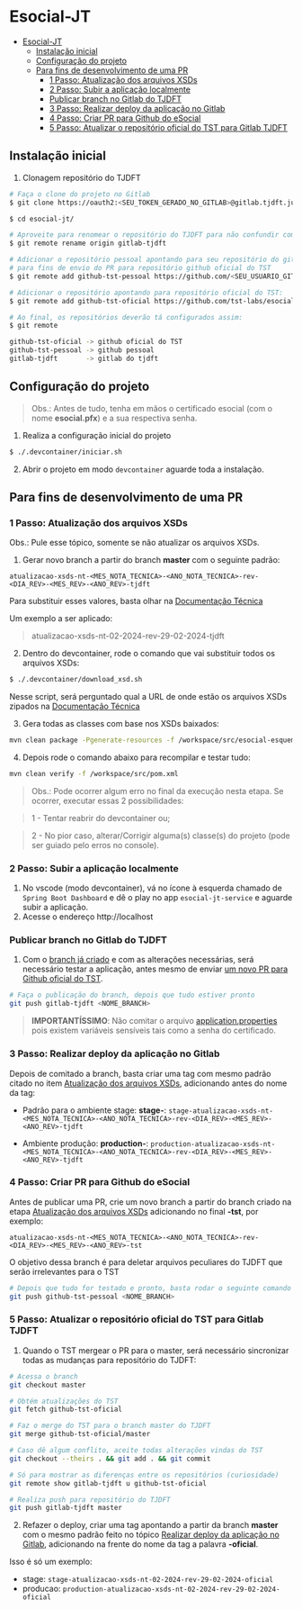 # Esocial-JT

- [Esocial-JT](#esocial-jt)
  - [Instalação inicial](#instalação-inicial)
  - [Configuração do projeto](#configuração-do-projeto)
  - [Para fins de desenvolvimento de uma PR](#para-fins-de-desenvolvimento-de-uma-pr)
    - [1 Passo: Atualização dos arquivos XSDs](#1-passo-atualização-dos-arquivos-xsds)
    - [2 Passo: Subir a aplicação localmente](#2-passo-subir-a-aplicação-localmente)
    - [Publicar branch no Gitlab do TJDFT](#publicar-branch-no-gitlab-do-tjdft)
    - [3 Passo: Realizar deploy da aplicação no Gitlab](#3-passo-realizar-deploy-da-aplicação-no-gitlab)
    - [4 Passo: Criar PR para Github do eSocial](#4-passo-criar-pr-para-github-do-esocial)
    - [5 Passo: Atualizar o repositório oficial do TST para Gitlab TJDFT](#5-passo-atualizar-o-repositório-oficial-do-tst-para-gitlab-tjdft)


## Instalação inicial

1) Clonagem repositório do TJDFT

```bash
# Faça o clone do projeto no Gitlab
$ git clone https://oauth2:<SEU_TOKEN_GERADO_NO_GITLAB>@gitlab.tjdft.jus.br/cosoft/nusof5/esocial/esocial-jt.git

$ cd esocial-jt/

# Aproveite para renomear o repositório do TJDFT para não confundir com os outros repositórios que serão adicionados a seguir
$ git remote rename origin gitlab-tjdft

# Adicionar o repositório pessoal apontando para seu repositório do github 
# para fins de envio do PR para repositório github oficial do TST
$ git remote add github-tst-pessoal https://github.com/<SEU_USUARIO_GITHUB>/esocial.git

# Adicionar o repositório apontando para repositório oficial do TST:
$ git remote add github-tst-oficial https://github.com/tst-labs/esocial.git

# Ao final, os repositórios deverão tá configurados assim:
$ git remote

github-tst-oficial -> github oficial do TST
github-tst-pessoal -> github pessoal
gitlab-tjdft       -> gitlab do tjdft
```

## Configuração do projeto

> Obs.: Antes de tudo, tenha em mãos o certificado esocial (com o nome **esocial.pfx**) e a sua respectiva senha.

1) Realiza a configuração inicial do projeto

```bash
$ ./.devcontainer/iniciar.sh
```

2) Abrir o projeto em modo `devcontainer` aguarde toda a instalação.

## Para fins de desenvolvimento de uma PR

### 1 Passo: Atualização dos arquivos XSDs

Obs.: Pule esse tópico, somente se não atualizar os arquivos XSDs.

1) Gerar novo branch a partir do branch **master** com o seguinte padrão:

`atualizacao-xsds-nt-<MES_NOTA_TECNICA>-<ANO_NOTA_TECNICA>-rev-<DIA_REV>-<MES_REV>-<ANO_REV>-tjdft`

Para substituir esses valores, basta olhar na [Documentação Técnica](https://www.gov.br/esocial/pt-br/documentacao-tecnica)

Um exemplo a ser aplicado:

> atualizacao-xsds-nt-02-2024-rev-29-02-2024-tjdft

2) Dentro do devcontainer, rode o comando que vai substituir todos os arquivos XSDs:

```bash
$ ./.devcontainer/download_xsd.sh
```

Nesse script, será perguntado qual a URL de onde estão os arquivos XSDs zipados na [Documentação Técnica](https://www.gov.br/esocial/pt-br/documentacao-tecnica)

3) Gera todas as classes com base nos XSDs baixados:

```bash
mvn clean package -Pgenerate-resources -f /workspace/src/esocial-esquemas/pom.xml
```

4) Depois rode o comando abaixo para recompilar e testar tudo:

```bash
mvn clean verify -f /workspace/src/pom.xml
```

>Obs.: Pode ocorrer algum erro no final da execução nesta etapa. Se ocorrer, executar essas 2 possibilidades: 

>1 - Tentar reabrir do devcontainer ou;

>2 - No pior caso, alterar/Corrigir alguma(s) classe(s) do projeto (pode ser guiado pelo erros no console).

### 2 Passo: Subir a aplicação localmente

1) No vscode (modo devcontainer), vá no ícone à esquerda chamado de `Spring Boot Dashboard` e dê o play no app `esocial-jt-service` e aguarde subir a aplicação.
2) Acesse o endereço http://localhost

### Publicar branch no Gitlab do TJDFT

1) Com o [branch já criado](#atualização-dos-arquivos-xsds) e com as alterações necessárias, será necessário testar a aplicação, antes mesmo de enviar [um novo PR para Github oficial do TST](#criar-pr-para-github-do-esocial).

```bash
# Faça o publicação do branch, depois que tudo estiver pronto
git push gitlab-tjdft <NOME_BRANCH>
```

> **IMPORTANTÍSSIMO**: Não comitar o arquivo [application.properties](../src/esocial-jt-service/src/main/resources/application.properties) pois existem variáveis sensíveis tais como a senha do certificado.

### 3 Passo: Realizar deploy da aplicação no Gitlab

Depois de comitado a branch, basta criar uma tag com mesmo padrão citado no item [Atualização dos arquivos XSDs](#atualização-dos-arquivos-xsds), adicionando antes do nome da tag:

- Padrão para o ambiente stage: **stage-**: `stage-atualizacao-xsds-nt-<MES_NOTA_TECNICA>-<ANO_NOTA_TECNICA>-rev-<DIA_REV>-<MES_REV>-<ANO_REV>-tjdft`

- Ambiente produção: **production-**: `production-atualizacao-xsds-nt-<MES_NOTA_TECNICA>-<ANO_NOTA_TECNICA>-rev-<DIA_REV>-<MES_REV>-<ANO_REV>-tjdft`

### 4 Passo: Criar PR para Github do eSocial

Antes de publicar uma PR, crie um novo branch a partir do branch criado na etapa [Atualização dos arquivos XSDs](#atualização-dos-arquivos-xsds) adicionando no final **-tst**, por exemplo:

`atualizacao-xsds-nt-<MES_NOTA_TECNICA>-<ANO_NOTA_TECNICA>-rev-<DIA_REV>-<MES_REV>-<ANO_REV>-tst`

O objetivo dessa branch é para deletar arquivos peculiares do TJDFT que serão irrelevantes para o TST

```bash
# Depois que tudo for testado e pronto, basta rodar o seguinte comando
git push github-tst-pessoal <NOME_BRANCH>
```

### 5 Passo: Atualizar o repositório oficial do TST para Gitlab TJDFT

1) Quando o TST mergear o PR para o master, será necessário sincronizar todas as mudanças para repositório do TJDFT:

```bash
# Acessa o branch
git checkout master

# Obtém atualizações do TST
git fetch github-tst-oficial

# Faz o merge do TST para o branch master do TJDFT
git merge github-tst-oficial/master

# Caso dê algum conflito, aceite todas alterações vindas do TST
git checkout --theirs . && git add . && git commit

# Só para mostrar as diferenças entre os repositórios (curiosidade)
git remote show gitlab-tjdft u github-tst-oficial

# Realiza push para repositório do TJDFT
git push gitlab-tjdft master
```

2) Refazer o deploy, criar uma tag apontando a partir da branch **master** com o mesmo padrão feito no tópico [Realizar deploy da aplicação no Gitlab](#3-passo-realizar-deploy-da-aplicação-no-gitlab), adicionando na frente do nome da tag a palavra **-oficial**.

Isso é só um exemplo: 

- stage: `stage-atualizacao-xsds-nt-02-2024-rev-29-02-2024-oficial`
- producao: `production-atualizacao-xsds-nt-02-2024-rev-29-02-2024-oficial`

